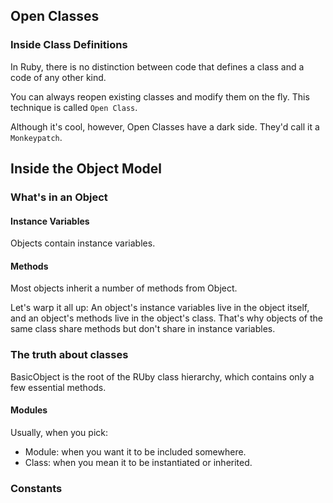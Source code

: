 ## Open Classes

### Inside Class Definitions

In Ruby, there is no distinction between code that defines a class and a code of any other kind.

You can always reopen existing classes and modify them on the fly. This technique is called `Open Class`.

Although it's cool, however, Open Classes have a dark side. They'd call it a `Monkeypatch`.

## Inside the Object Model

### What's in an Object

#### Instance Variables

Objects contain instance variables. 

#### Methods

Most objects inherit a number of methods from Object.

Let's warp it all up: An object's instance variables live in the object itself,
and an object's methods live in the object's class. That's why objects of the same class
share methods but don't share in instance variables.

### The truth about classes

BasicObject is the root of the RUby class hierarchy, which contains only a few essential methods.

#### Modules

Usually, when you pick:

- Module: when you want it to be included somewhere.
- Class: when you mean it to be instantiated or inherited.

### Constants

